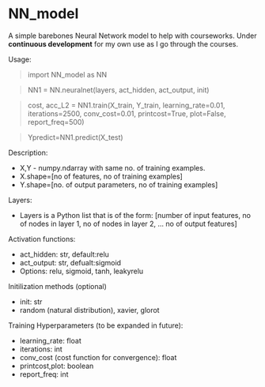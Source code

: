 # NN_model
A simple barebones Neural Network model to help with courseworks. Under **continuous development** for my own use as I go through the courses.

Usage:

>import NN_model as NN

>NN1 = NN.neuralnet(layers, act_hidden, act_output, init)

>cost, acc_L2 = NN1.train(X_train, Y_train, learning_rate=0.01, iterations=2500, conv_cost=0.01,
              printcost=True, plot=False, report_freq=500)
              
>Ypredict=NN1.predict(X_test)


Description:


- X,Y - numpy.ndarray with same no. of training examples.
- X.shape=[no of features, no of training examples]
- Y.shape=[no. of output parameters, no of training examples]

Layers:
- Layers is a Python list that is of the form:
[number of input features, no of nodes in layer 1, no of nodes in layer 2, ... no of output features]

Activation functions: 
- act_hidden: str, default:relu
- act_output: str, defualt:sigmoid
- Options: relu, sigmoid, tanh, leakyrelu

Initilization methods (optional)
- init: str
- random (natural distribution), xavier, glorot

Training Hyperparameters (to be expanded in future):
- learning_rate: float
- iterations: int
- conv_cost (cost function for convergence): float
- printcost,plot: boolean
- report_freq: int
